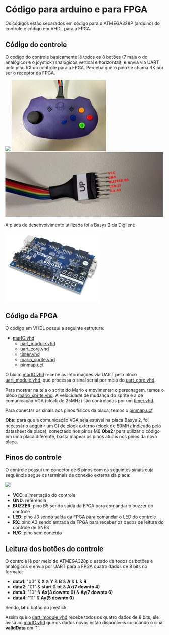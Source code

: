 # Código para arduino e para FPGA
Os códigos estão separados em código para o ATMEGA328P (arduino) do controle e código em VHDL para a FPGA.

## Código do controle
O código do controle basicamente lê todos os 8 botões (7 mais o do analógico) e o joystick (analógicos vertical e horizontal), e envia via UART pelo pino RX do controle para a FPGA. Perceba que o pino se chama RX por ser o receptor da FPGA.

<img src="https://github.com/Penguin-Lab/controle_snes/blob/main/images/pinos_controle.png" width="300"> <img src="https://github.com/Penguin-Lab/controle_snes/blob/main/images/controle4.jpg" width="300"> <img src="https://github.com/Penguin-Lab/controle_snes/blob/main/images/pinos_controle1.png" width="500">

A placa de desenvolvimento utilizada foi a Basys 2 da Digilent:

<img src="https://github.com/Penguin-Lab/controle_snes/blob/main/images/basys2.png" width="300">

## Código da FPGA
O código em VHDL possui a seguinte estrutura:
- [marIO.vhd](https://github.com/Penguin-Lab/controle_snes/blob/main/Codes/mario_vhdl/marIO.vhd)
  - [uart_module.vhd](https://github.com/Penguin-Lab/controle_snes/blob/main/Codes/mario_vhdl/uart_module.vhd)
  - [uart_core.vhd](https://github.com/Penguin-Lab/controle_snes/blob/main/Codes/mario_vhdl/uart_core.vhd)
  - [timer.vhd](https://github.com/Penguin-Lab/controle_snes/blob/main/Codes/mario_vhdl/timer.vhd)
  - [mario_sprite.vhd](https://github.com/Penguin-Lab/controle_snes/blob/main/Codes/mario_vhdl/mario_sprite.vhd)
  - [pinmap.ucf](https://github.com/Penguin-Lab/controle_snes/blob/main/Codes/mario_vhdl/pinmap.ucf)

O bloco [marIO.vhd](https://github.com/Penguin-Lab/controle_snes/blob/main/Codes/mario_vhdl/marIO.vhd) recebe as informações via UART pelo bloco [uart_module.vhd](https://github.com/Penguin-Lab/controle_snes/blob/main/Codes/mario_vhdl/uart_module.vhd), que processa o sinal serial por meio do [uart_core.vhd](https://github.com/Penguin-Lab/controle_snes/blob/main/Codes/mario_vhdl/uart_core.vhd).

Para mostrar na tela o sprite do Mario e movimentar o personagem, temos o bloco [mario_sprite.vhd](https://github.com/Penguin-Lab/controle_snes/blob/main/Codes/mario_vhdl/mario_sprite.vhd). A velocidade de mudança do sprite e a de comunicação VGA (clock de 25MHz) são controladas por um [timer.vhd](https://github.com/Penguin-Lab/controle_snes/blob/main/Codes/mario_vhdl/timer.vhd).

Para conectar os sinais aos pinos físicos da placa, temos o [pinmap.ucf](https://github.com/Penguin-Lab/controle_snes/blob/main/Codes/mario_vhdl/pinmap.ucf).

**Obs:** para que a comunicação VGA seja estável na placa Basys 2, foi necessário adquirir um CI de clock externo (clock de 50MHz indicado pelo datasheet da placa), conectado nos pinos M6
**Obs2:** para utilizar o código em uma placa diferente, basta mapear os pinos atuais nos pinos da nova placa.

## Pinos do controle
O controle possui um conector de 6 pinos com os seguintes sinais cuja sequência segue os terminais de conexão externa da placa:

<img src="https://github.com/Penguin-Lab/controle_snes/blob/main/images/pinos_controle.png" width="300">

  - **VCC**: alimentação do controle
  - **GND**: referência
  - **BUZZER**: pino B5 sendo saída da FPGA para comandar o buzzer do controle
  - **LED**: pino J3 sendo saída da FPGA para comandar o LED do controle
  - **RX**: pino A3 sendo entrada da FPGA para receber os dados de leitura do controle de SNES
  - **N/C**: pino sem conexão

## Leitura dos botões do controle
O controle lê por meio do ATMEGA328p o estado de todos os botões e analógicos e envia por UART para a FPGA quatro dados de 8 bits no formato:

  - **data1**: "00" & **X** & **Y** & **B** & **A** & **L** & **R**
  - **data2**: "01" & **start** & **bt** & **Ax(7 downto 4)**
  - **data3**: "10" & **Ax(3 downto 0)** & **Ay(7 downto 6)**
  - **data4**: "11" & **Ay(5 downto 0)**

Sendo, **bt** o botão do joystick.

Assim que o [uart_module.vhd](https://github.com/Penguin-Lab/controle_snes/blob/main/Codes/mario_vhdl/uart_module.vhd) recebe todos os quatro dados de 8 bits, ele avisa ao [marIO.vhd](https://github.com/Penguin-Lab/controle_snes/blob/main/Codes/mario_vhdl/marIO.vhd) que os dados novos estão disponíveis colocando o sinal **validData** em '1'.
